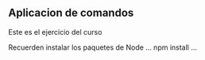 ## Aplicacion de comandos

Este es el ejercicio del curso

Recuerden instalar los paquetes de Node
...
npm install
...